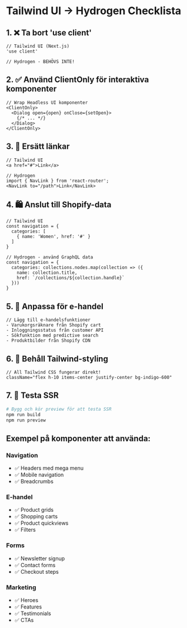 # Tailwind UI → Hydrogen Checklista

## 1. ❌ Ta bort 'use client'
```tsx
// Tailwind UI (Next.js)
'use client'

// Hydrogen - BEHÖVS INTE!
```

## 2. ✅ Använd ClientOnly för interaktiva komponenter
```tsx
// Wrap Headless UI komponenter
<ClientOnly>
  <Dialog open={open} onClose={setOpen}>
    {/* ... */}
  </Dialog>
</ClientOnly>
```

## 3. 🔄 Ersätt länkar
```tsx
// Tailwind UI
<a href="#">Link</a>

// Hydrogen
import { NavLink } from 'react-router';
<NavLink to="/path">Link</NavLink>
```

## 4. 🛍️ Anslut till Shopify-data
```tsx
// Tailwind UI
const navigation = {
  categories: [
    { name: 'Women', href: '#' }
  ]
}

// Hydrogen - använd GraphQL data
const navigation = {
  categories: collections.nodes.map(collection => ({
    name: collection.title,
    href: `/collections/${collection.handle}`
  }))
}
```

## 5. 🔧 Anpassa för e-handel
```tsx
// Lägg till e-handelsfunktioner
- Varukorgsräknare från Shopify cart
- Inloggningsstatus från customer API
- Sökfunktion med predictive search
- Produktbilder från Shopify CDN
```

## 6. 🎨 Behåll Tailwind-styling
```tsx
// All Tailwind CSS fungerar direkt!
className="flex h-10 items-center justify-center bg-indigo-600"
```

## 7. 📱 Testa SSR
```bash
# Bygg och kör preview för att testa SSR
npm run build
npm run preview
```

## Exempel på komponenter att använda:

### Navigation
- ✅ Headers med mega menu
- ✅ Mobile navigation
- ✅ Breadcrumbs

### E-handel
- ✅ Product grids
- ✅ Shopping carts
- ✅ Product quickviews
- ✅ Filters

### Forms
- ✅ Newsletter signup
- ✅ Contact forms
- ✅ Checkout steps

### Marketing
- ✅ Heroes
- ✅ Features
- ✅ Testimonials
- ✅ CTAs 